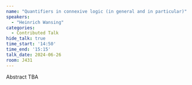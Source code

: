 ```yaml
---
name: "Quantifiers in connexive logic (in general and in particular)"
speakers:
  - "Heinrich Wansing"
categories:
  - Contributed Talk
hide_talk: true
time_start: '14:50'
time_end: '15:15'
talk_date: 2024-06-26
room: J431
---
```


Abstract TBA
